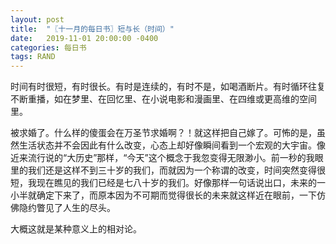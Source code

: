 ```yaml
---
layout: post
title:  "〖十一月的每日书〗短与长（时间）"
date:   2019-11-01 20:00:00 -0400
categories: 每日书
tags: RAND
---
```


时间有时很短，有时很长。有时是连续的，有时不是，如喝酒断片。有时循环往复不断重播，如在梦里、在回忆里、在小说电影和漫画里、在四维或更高维的空间里。

被求婚了。什么样的傻蛋会在万圣节求婚啊？！就这样把自己嫁了。可怖的是，虽然生活状态并不会因此有什么改变，心态上却好像瞬间看到一个宏观的大宇宙。像近来流行说的“大历史”那样，“今天”这个概念于我忽变得无限渺小。前一秒的我眼里的我们还是这样不到三十岁的我们，而就因为一个称谓的改变，时间突然变得很短，我现在瞧见的我们已经是七八十岁的我们。好像那样一句话说出口，未来的一小半就确定下来了，而原本因为不可期而觉得很长的未来就这样近在眼前，一下仿佛隐约瞥见了人生的尽头。

大概这就是某种意义上的相对论。